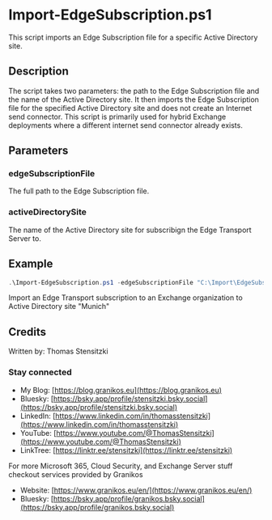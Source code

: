 # Import-EdgeSubscription.ps1

This script imports an Edge Subscription file for a specific Active Directory site.

## Description

The script takes two parameters: the path to the Edge Subscription file and the name of the Active Directory site.
It then imports the Edge Subscription file for the specified Active Directory site and does not create an Internet send connector.
This script is primarily used for hybrid Exchange deployments where a different internet send connector already exists.

## Parameters

### edgeSubscriptionFile

The full path to the Edge Subscription file.

### activeDirectorySite

The name of the Active Directory site for subscribign the Edge Transport Server to.


## Example

``` PowerShell
.\Import-EdgeSubscription.ps1 -edgeSubscriptionFile "C:\Import\EdgeSubscription.xml" -activeDirectorySite "Munich"
```
Import an Edge Transport subscription to an Exchange organization to Active Directory site "Munich"

## Credits

Written by: Thomas Stensitzki

### Stay connected

- My Blog: [https://blog.granikos.eu](https://blog.granikos.eu)
- Bluesky: [https://bsky.app/profile/stensitzki.bsky.social](https://bsky.app/profile/stensitzki.bsky.social)
- LinkedIn: [https://www.linkedin.com/in/thomasstensitzki](https://www.linkedin.com/in/thomasstensitzki)
- YouTube: [https://www.youtube.com/@ThomasStensitzki](https://www.youtube.com/@ThomasStensitzki)
- LinkTree: [https://linktr.ee/stensitzki](https://linktr.ee/stensitzki)

For more Microsoft 365, Cloud Security, and Exchange Server stuff checkout services provided by Granikos

- Website: [https://www.granikos.eu/en/](https://www.granikos.eu/en/)
- Bluesky: [https://bsky.app/profile/granikos.bsky.social](https://bsky.app/profile/granikos.bsky.social)